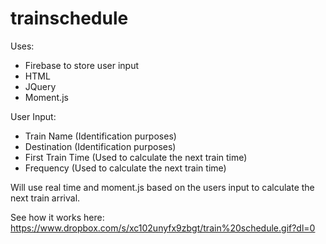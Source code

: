 # trainschedule

Uses:
+ Firebase to store user input
+ HTML
+ JQuery 
+ Moment.js

User Input:
+ Train Name (Identification purposes)
+ Destination (Identification purposes)
+ First Train Time (Used to calculate the next train time)
+ Frequency (Used to calculate the next train time)

Will use real time and moment.js based on the users input to calculate the next train arrival. 

See how it works here: 
https://www.dropbox.com/s/xc102unyfx9zbgt/train%20schedule.gif?dl=0
